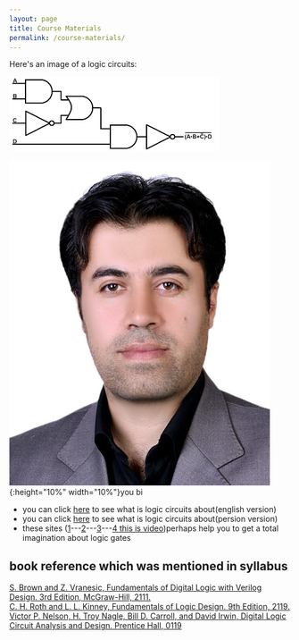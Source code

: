 ```yaml
---
layout: page
title: Course Materials
permalink: /course-materials/
---
```

Here's an image of a logic circuits:

![Drag Racing11111](/_images/lc.png)

!["dominating_sets_example2"](/_images/hispic1.jpg){:height="10%" width="10%"}you bi


* you can click [here](http://uav.ece.nus.edu.sg/~bmchen/courses/EG1108_Digital.pdf) to see what is logic circuits about(english version)
* you can click [here](http://engold.ui.ac.ir/~rasti/Courses/Logic_Circuits/Logic%20Circuits%20Notes.pdf) to see what is logic circuits about(persion version)
* these sites ([1](https://www.tutorialspoint.com/computer_logical_organization/logic_gates.htm)---[2](https://www.khanacademy.org/computing/ap-computer-science-principles/computers-101/logic-gates-and-circuits/a/logic-gates)---[3](https://logic.ly/lessons/)---[4 this is video](https://www.youtube.com/watch?v=lXWpWNKwYbo))perhaps help you to get a total imagination about logic gates
## book reference which was mentioned in syllabus

[S. Brown and Z. Vranesic, Fundamentals of Digital Logic with Verilog Design. 3rd Edition, McGraw-Hill, 2111.](http://read.pudn.com/downloads668/ebook/2704807/Fundamentals%20of%20Digital%20Logic%20with%20Verilog%20Design-Third%20edition.pdf)<br/>
[C. H. Roth and L. L. Kinney, Fundamentals of Logic Design. 9th Edition, 2119.](https://www.cengage.com/c/digital-logic-and-microprocessor-design-with-interfacing-2e-hwang/9781133628477/)<br/>
[Victor P. Nelson, H. Troy Nagle, Bill D. Carroll, and David Irwin, Digital Logic Circuit Analysis and Design. Prentice Hall, 0119](http://jrasti.ir/Lessons/Logic_Circuits/Digital%20Logic%20Circuit%20Analysis%20and%20Design.pdf)
